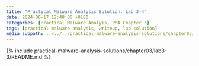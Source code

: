 ```yaml
---
title: "Practical Malware Analysis Solution: Lab 3-4"
date: 2024-06-17 12:48:00 +0100
categories: [Practical Malware Analyis, PMA Chapter 3]
tags: [practical malware analysis, writeup, lab solution]
media_subpath: ../../../practical-malware-analysis-solutions/chapter03/lab3-3
---
```


{% include practical-malware-analysis-solutions/chapter03/lab3-3/README.md %}